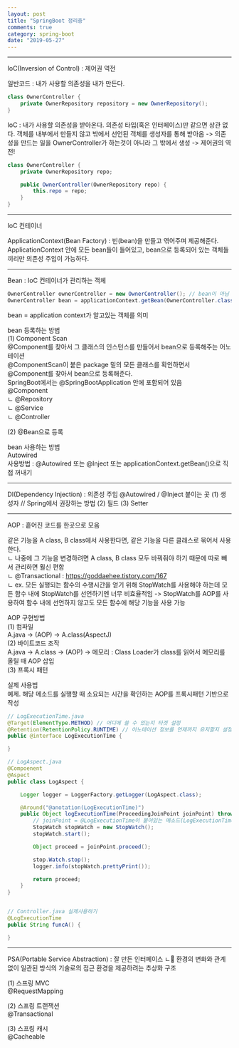 ```yaml
---
layout: post
title: "SpringBoot 정리중"
comments: true
category: spring-boot
date: "2019-05-27"
---
```


---
IoC(Inversion of Control) : 제어권 역전
   
일반코드 : 내가 사용할 의존성을 내가 만든다.
```java
class OwnerController {
    private OwnerRepository repository = new OwnerRepository();
}
```
IoC : 내가 사용할 의존성을 받아온다. 의존성 타입(혹은 인터페이스)만 같으면 상관 없다. 객체를 내부에서 만들지 않고 밖에서 선언된 객체를 생성자를 통해 받아옴 -> 의존성을 만드는 일을 OwnerController가 하는것이 아니라 그 밖에서 생성 -> 제어권의 역전!
```java
class OwnerController {
    private OwnerRepository repo;

    public OwnerController(OwnerRepository repo) {
        this.repo = repo;
    }
}
```

---
IoC 컨테이너   

ApplicationContext(Bean Factory) : 빈(bean)을 만들고 엮어주며 제공해준다.   
ApplicationContext 안에 모든 bean들이 들어있고, bean으로 등록되어 있는 객체들끼리만 의존성 주입이 가능하다.   

---
Bean : IoC 컨테이너가 관리하는 객체   
```java
OwnerController ownerController = new OwnerController(); // bean이 아님
OwnerController bean = applicationContext.getBean(OwnerController.class); // bean, 그러나 이렇게 쓰이지는 않음, @Autowired로 많이 쓰임
```
bean = application context가 알고있는 객체를 의미   

bean 등록하는 방법  
(1) Component Scan  
@Component를 찾아서 그 클래스의 인스턴스를 만들어서 bean으로 등록해주는 어노테이션  
@ComponentScan이 붙은 package 밑의 모든 클래스를 확인하면서 @Component를 찾아서 bean으로 등록해준다.  
SpringBoot에서는 @SpringBootApplication 안에 포함되어 있음  
@Component  
 ㄴ @Repository  
 ㄴ @Service  
 ㄴ @Controller  
  
(2) @Bean으로 등록  
  
bean 사용하는 방법  
Autowired  
사용방법 : @Autowired 또는 @Inject 또는 applicationContext.getBean()으로 직접 꺼내기

---
DI(Dependency Injection) : 의존성 주입
@Autowired / @Inject 붙이는 곳
(1) 생성자 // Spring에서 권장하는 방법
(2) 필드
(3) Setter
   
---
AOP : 흩어진 코드를 한곳으로 모음   
   
같은 기능을 A class, B class에서 사용한다면, 같은 기능을 다른 클래스로 묶어서 사용한다.  
 ㄴ 나중에 그 기능을 변경하려면 A class, B class 모두 바꿔줘야 하기 때문에 따로 빼서 관리하면 훨신 편함  
 ㄴ @Transactional : https://goddaehee.tistory.com/167  
 ㄴ ex. 모든 실행되는 함수의 수행시간을 얻기 위해 StopWatch를 사용해야 하는데 모든 함수 내에 StopWatch를 선언하기엔 너무 비효율적임 -> StopWatch를 AOP를 사용하여 함수 내에 선언하지 않고도 모든 함수에 해당 기능을 사용 가능  
  
AOP 구현방법  
(1) 컴파일  
  A.java -> (AOP) -> A.class(AspectJ)  
(2) 바이트코드 조작  
  A.java -> A.class -> (AOP) -> 메모리 : Class Loader가 class를 읽어서 메모리를 올릴 때 AOP 삽입  
(3) 프록시 패턴  
   

실제 사용법  
예제. 해당 메소드를 실행할 때 소요되는 시간을 확인하는 AOP를 프록시패턴 기반으로 작성  
```java
// LogExecutionTime.java
@Target(ElementType.METHOD) // 어디에 쓸 수 있는지 타겟 설정
@Retention(RetentionPolicy.RUNTIME) // 어노테이션 정보를 언제까지 유지할지 설정
public @interface LogExecutionTime {

}

// LogAspect.java
@Compoenent
@Aspect
public class LogAspect {

    Logger logger = LoggerFactory.getLogger(LogAspect.class);

    @Around("@anotation(LogExecutionTime)")
    public Object logExecutionTime(ProceedingJoinPoint joinPoint) throws Throwable {
        // joinPoint = @LogExecutionTime이 붙어있는 메소드(LogExecutionTime의 target을 메소드로 지정했기 때문)를 의미함.
        StopWatch stopWatch = new StopWatch();
        stopWatch.start();

        Object proceed = joinPoint.proceed();

        stop.Watch.stop();
        logger.info(stopWatch.prettyPrint());

        return proceed;
    }
}


// Controller.java 실제사용하기
@LogExecutionTime
public String funcA() {

}
```
---
PSA(Portable Service Abstraction) : 잘 만든 인터페이스 
 ㄴ 환경의 변화와 관계 없이 일관된 방식의 기술로의 접근 환경을 제공하려는 추상화 구조  
  
(1) 스프링 MVC  
@RequestMapping  
  
(2) 스프링 트랜잭션  
@Transactional  
  
(3) 스프링 캐시  
@Cacheable  

